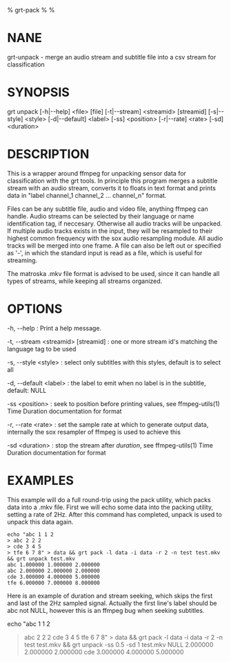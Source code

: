 % grt-pack
% 
% 

# NANE

 grt-unpack - merge an audio stream and subtitle file into a csv stream for classification

# SYNOPSIS
 grt unpack [-h|--help] \<file\> [file] [-t|--stream] \<streamid\> [streamid]
            [-s|--style] \<style\> [-d|--default] \<label\> [-ss] \<position\>
            [-r|--rate] \<rate\> [-sd] \<duration\>

# DESCRIPTION

 This is a wrapper around ffmpeg for unpacking sensor data for classification with the grt tools. In principle this program merges a subtitle stream with an audio stream, converts it to floats in text format and prints data in "label channel_1 channel_2 ... channel_n" format. 

 Files can be any subtitle file, audio and video file, anything ffmpeg can handle. Audio streams can be selected by their language or name identification tag, if neccesary. Otherwise all audio tracks will be unpacked. If multiple audio tracks exists in the input, they will be resampled to their highest common frequency with the sox audio resampling module. All audio tracks will be merged into one frame. A file can also be left out or specified as '-', in which the standard input is read as a file, which is useful for streaming.

 The matroska .mkv file format is advised to be used, since it can handle all types of streams, while keeping all streams organized.

# OPTIONS

-h, --help
:   Print a help message. 

-t, --stream \<streamid\> [streamid]
:   one or more stream id's matching the language tag to be used

-s, --style \<style\>
:   select only subtitles with this styles, default is to select all

-d, --default \<label\>
:   the label to emit when no label is in the subtitle, default: NULL

-ss \<position\>
:   seek to position before printing values, see ffmpeg-utils(1) Time Duration documentation for format

-r, --rate \<rate\>
:   set the sample rate at which to generate output data, internally the sox resampler of ffmpeg is used to achieve this
 
-sd \<duration\>
:   stop the stream after *duration*, see ffmpeg-utils(1) Time Duration documentation for format


# EXAMPLES

 This example will do a full round-trip using the pack utility, which packs data
into a .mkv file. First we will echo some data into the packing utility, setting
a rate of 2Hz. After this command has completed, unpack is used to unpack this
data again.

    echo "abc 1 1 2
    > abc 2 2 2
    > cde 3 4 5 
    > tfe 6 7 8" > data && grt pack -l data -i data -r 2 -n test test.mkv && grt unpack test.mkv
    abc 1.000000 1.000000 2.000000 
    abc 2.000000 2.000000 2.000000 
    cde 3.000000 4.000000 5.000000 
    tfe 6.000000 7.000000 8.000000 


 Here is an example of duration and stream seeking, which skips the first and
last of the 2Hz sampled signal. Actually the first line's label should be abc
not NULL, however this is an ffmpeg bug when seeking subtitles.

   echo "abc 1 1 2
   > abc 2 2 2
   > cde 3 4 5 
   > tfe 6 7 8" > data && grt pack -l data -i data -r 2 -n test test.mkv && grt unpack -ss 0.5 -sd 1 test.mkv
   NULL 2.000000 2.000000 2.000000 
   cde 3.000000 4.000000 5.000000 

